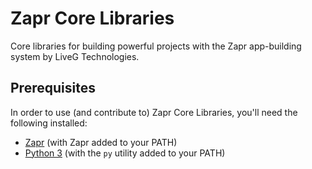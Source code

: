 # Zapr Core Libraries
Core libraries for building powerful projects with the Zapr app-building system by LiveG Technologies.

## Prerequisites
In order to use (and contribute to) Zapr Core Libraries, you'll need the following installed:
* [Zapr](https://github.com/LiveG-Development/Zapr) (with Zapr added to your PATH)
* [Python 3](https://www.python.org/downloads) (with the `py` utility added to your PATH)
